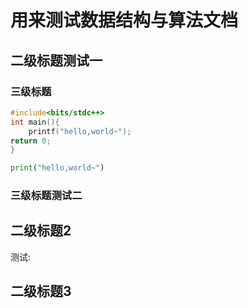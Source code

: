 # 用来测试数据结构与算法文档

## 二级标题测试一

### 三级标题

```c++
#include<bits/stdc++>
int main(){
	printf("hello,world~");
return 0;
}
```

```python
print("hello,world~")
```





### 三级标题测试二

## 二级标题2

测试:



## 二级标题3



